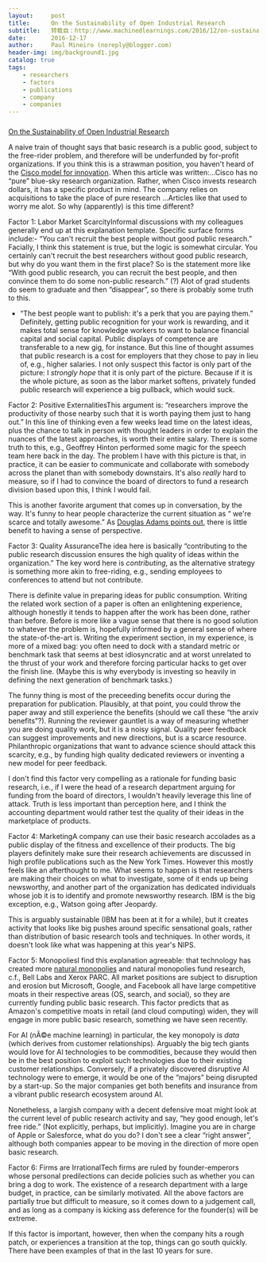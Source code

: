 ```yaml
---
layout:     post
title:      On the Sustainability of Open Industrial Research
subtitle:   转载自：http://www.machinedlearnings.com/2016/12/on-sustainability-of-open-industrial.html
date:       2016-12-17
author:     Paul Mineiro (noreply@blogger.com)
header-img: img/background1.jpg
catalog: true
tags:
    - researchers
    - factors
    - publications
    - company
    - companies
---
```













### 
[On the Sustainability of Open Industrial Research](http://www.machinedlearnings.com/2016/12/on-sustainability-of-open-industrial.html)


A naive train of thought says that basic research is a public good, subject to the free-rider problem, and therefore will be underfunded by for-profit organizations. If you think this is a strawman position, you haven't heard of the [Cisco model for innovation](https://books.google.com/books?id=VB4EAAAAMBAJ&pg=PA41&lpg=PA41&dq=the+cisco+innovation+model+no+research+lab&source=bl&ots=oJ8PI3sHU6&sig=Gh4xNYJrTaf5Y79NujAYjobDInc&hl=en&sa=X&ved=0ahUKEwjntaG66vvQAhVJ7GMKHXamD7UQ6AEILTAD#v=onepage&q=the%20cisco%20innovation%20model%20no%20research%20lab&f=false). When this article was written:…Cisco has no “pure” blue-sky research organization. Rather, when Cisco invests research dollars, it has a specific product in mind. The company relies on acquisitions to take the place of pure research …Articles like that used to worry me alot. So why (apparently) is this time different?

Factor 1: Labor Market ScarcityInformal discussions with my colleagues generally end up at this explanation template. Specific surface forms include:- “You can't recruit the best people without good public research.” Facially, I think this statement is true, but the logic is somewhat circular. You certainly can't recruit the best researchers without good public research, but why do you want them in the first place? So is the statement more like “With good public research, you can recruit the best people, and then convince them to do some non-public research.” (?) Alot of grad students do seem to graduate and then “disappear”, so there is probably some truth to this.
- “The best people want to publish: it's a perk that you are paying them.” Definitely, getting public recognition for your work is rewarding, and it makes total sense for knowledge workers to want to balance financial capital and social capital. Public displays of competence are transferable to a new gig, for instance. But this line of thought assumes that public research is a cost for employers that they chose to pay in lieu of, e.g., higher salaries.
I not only suspect this factor is only part of the picture: I *strongly hope* that it is only part of the picture. Because if it is the whole picture, as soon as the labor market softens, privately funded public research will experience a big pullback, which would suck.

Factor 2: Positive ExternalitiesThis argument is: “researchers improve the productivity of those nearby such that it is worth paying them just to hang out.” In this line of thinking even a few weeks lead time on the latest ideas, plus the chance to talk in person with thought leaders in order to explain the nuances of the latest approaches, is worth their entire salary. There is some truth to this, e.g., Geoffrey Hinton performed some magic for the speech team here back in the day. The problem I have with this picture is that, in practice, it can be easier to communicate and collaborate with somebody across the planet than with somebody downstairs. It's also *really* hard to measure, so if I had to convince the board of directors to fund a research division based upon this, I think I would fail.

This is another favorite argument that comes up in conversation, by the way. It's funny to hear people characterize the current situation as “ we're scarce and totally awesome.” As [Douglas Adams points out](http://hitchhikers.wikia.com/wiki/Total_Perspective_Vortex), there is little benefit to having a sense of perspective.

Factor 3: Quality AssuranceThe idea here is basically “contributing to the public research discussion ensures the high quality of ideas within the organization.” The key word here is *contributing*, as the alternative strategy is something more akin to free-riding, e.g., sending employees to conferences to attend but not contribute.

There is definite value in preparing ideas for public consumption. Writing the related work section of a paper is often an enlightening experience, although honestly it tends to happen after the work has been done, rather than before. Before is more like a vague sense that there is no good solution to whatever the problem is, hopefully informed by a general sense of where the state-of-the-art is. Writing the experiment section, in my experience, is more of a mixed bag: you often need to dock with a standard metric or benchmark task that seems at best idiosyncratic and at worst unrelated to the thrust of your work and therefore forcing particular hacks to get over the finish line. (Maybe this is why everybody is investing so heavily in defining the next generation of benchmark tasks.)

The funny thing is most of the preceeding benefits occur during the preparation for publication. Plausibly, at that point, you could throw the paper away and still experience the benefits (should we call these “the arxiv benefits”?). Running the reviewer gauntlet is a way of measuring whether you are doing quality work, but it is a noisy signal. Quality peer feedback can suggest improvements and new directions, but is a scarce resource. Philanthropic organizations that want to advance science should attack this scarcity, e.g., by funding high quality dedicated reviewers or inventing a new model for peer feedback.

I don't find this factor very compelling as a rationale for funding basic research, i.e., if I were the head of a research department arguing for funding from the board of directors, I wouldn't heavily leverage this line of attack. Truth is less important than perception here, and I think the accounting department would rather test the quality of their ideas in the marketplace of products.

Factor 4: MarketingA company can use their basic research accolades as a public display of the fitness and excellence of their products. The big players definitely make sure their research achievements are discussed in high profile publications such as the New York Times. However this mostly feels like an afterthought to me. What seems to happen is that researchers are making their choices on what to investigate, some of it ends up being newsworthy, and another part of the organization has dedicated individuals whose job it is to identify and promote newsworthy research. IBM is the big exception, e.g., Watson going after Jeopardy. 

This is arguably sustainable (IBM has been at it for a while), but it creates activity that looks like big pushes around specific sensational goals, rather than distribution of basic research tools and techniques. In other words, it doesn't look like what was happening at this year's NIPS.

Factor 5: MonopoliesI find this explanation agreeable: that technology has created more [natural monopolies](https://en.wikipedia.org/wiki/Natural_monopoly) and natural monopolies fund research, c.f., Bell Labs and Xerox PARC. All market positions are subject to disruption and erosion but Microsoft, Google, and Facebook all have large competitive moats in their respective areas (OS, search, and social), so they are currently funding public basic research. This factor predicts that as Amazon's competitive moats in retail (and cloud computing) widen, they will engage in more public basic research, something we have seen recently.

For AI (nÃ©e machine learning) in particular, the key monopoly is *data* (which derives from customer relationships). Arguably the big tech giants would love for AI technologies to be commodities, because they would then be in the best position to exploit such technologies due to their existing customer relationships. Conversely, if a privately discovered disruptive AI technology were to emerge, it would be one of the “majors” being disrupted by a start-up. So the major companies get both benefits and insurance from a vibrant public research ecosystem around AI.

Nonetheless, a largish company with a decent defensive moat might look at the current level of public research activity and say, “hey good enough, let's free ride.” (Not explicitly, perhaps, but implicitly). Imagine you are in charge of Apple or Salesforce, what do you do? I don't see a clear “right answer”, although both companies appear to be moving in the direction of more open basic research.

Factor 6: Firms are IrrationalTech firms are ruled by founder-emperors whose personal predilections can decide policies such as whether you can bring a dog to work. The existence of a research department with a large budget, in practice, can be similarly motivated. All the above factors are partially true but difficult to measure, so it comes down to a judgement call, and as long as a company is kicking ass deference for the founder(s) will be extreme. 

If this factor is important, however, then when the company hits a rough patch, or experiences a transition at the top, things can go south quickly. There have been examples of that in the last 10 years for sure.












